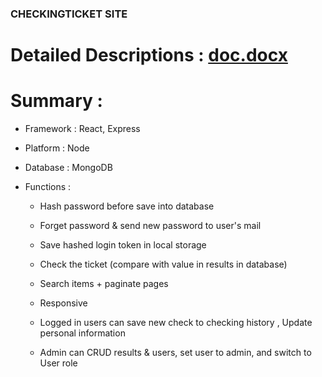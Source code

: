 ### CHECKINGTICKET SITE

# Detailed Descriptions : [doc.docx](https://github.com/tn333nt/lott-mern-pj/files/9437797/doc.docx)


# Summary : 
- Framework : React, Express
- Platform : Node
- Database : MongoDB

- Functions :
    + Hash password before save into database
    + Forget password & send new password to user's mail 
    + Save hashed login token in local storage
    + Check the ticket (compare with value in results in database) 
    + Search items + paginate pages
    + Responsive 

    + Logged in users can save new check to checking history , 
        Update personal information

    + Admin can CRUD results & users, set user to admin,
        and switch to User role 


